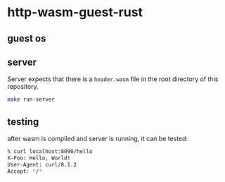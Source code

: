 # http-wasm-guest-rust

## guest os


## server

Server expects that there is a `header.wasm` file in the root directory of this repository.

```bash
make run-server
```

## testing

after wasm is compiled and server is running, it can be tested:

```bash
% curl localhost:8090/hello
X-Foo: Hello, World!
User-Agent: curl/8.1.2
Accept: */*
```